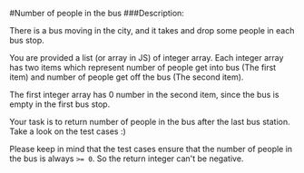 #Number of people in the bus
###Description:


There is a bus moving in the city, and it takes and drop some people in each bus stop.

You are provided a list (or array in JS) of integer array. Each integer array has two items which represent number of people get into bus (The first item) and number of people get off the bus (The second item).

The first integer array has 0 number in the second item, since the bus is empty in the first bus stop.

Your task is to return number of people in the bus after the last bus station. Take a look on the test cases :)

Please keep in mind that the test cases ensure that the number of people in the bus is always `>= 0`. So the return integer can't be negative.